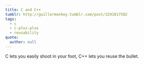 ```yaml
---
title: C and C++
tumblr: http://guillermonkey.tumblr.com/post/3291017582
tags:
  - c
  - c-plus-plus
  - reusability
quote:
  author: null
---
```


C lets you easily shoot in your foot, C++ lets you reuse the bullet.
